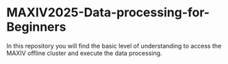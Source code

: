 # MAXIV2025-Data-processing-for-Beginners
In this repository you will find the basic level of understanding to access the MAXIV offline cluster and execute the data processing. 

